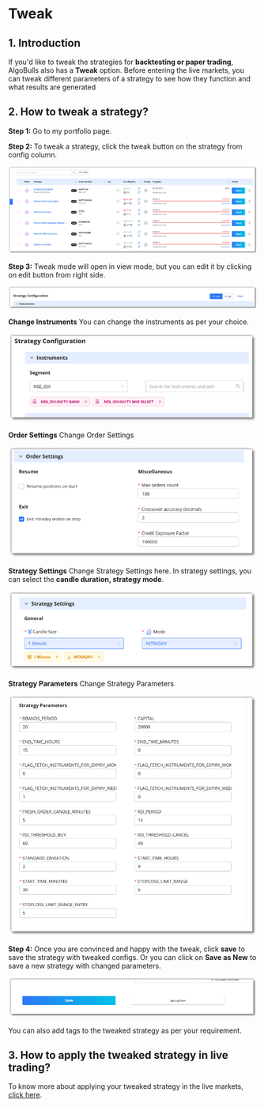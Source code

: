 # Tweak

## 1. Introduction

If you'd like to tweak the strategies for **backtesting or paper trading**, AlgoBulls also has a **Tweak** option.
Before entering the live markets, you can tweak different parameters of a strategy to see how they function and what results are generated

## 2. How to tweak a strategy?

**Step 1:** Go to my portfolio page.

**Step 2:** To tweak a strategy, click the tweak button on the strategy from config column.

[ ![Tweak](imgs/portfolio_strategy.png "Click to Enlarge") ](imgs/portfolio_strategy.png)

**Step 3:** Tweak mode will open in view mode, but you can edit it by clicking on edit button from right side.

[ ![Tweak Edit](imgs/tweak_edit_mode.png "Click to Enlarge") ](imgs/tweak_edit_mode.png)

**Change Instruments** You can change the instruments as per your choice.

[ ![Tweak](imgs/tweak_instruments.png "Click to Enlarge") ](imgs/tweak_instruments.png)

**Order Settings** Change Order Settings

[ ![Tweak](imgs/tweak_order_settings.png "Click to Enlarge") ](imgs/tweak_order_settings.png)

**Strategy Settings** Change Strategy Settings here. In strategy settings, you can select the **candle duration, strategy mode**.

[ ![Tweak](imgs/tweak_settings.png "Click to Enlarge") ](imgs/tweak_settings.png)

**Strategy Parameters** Change Strategy Parameters

[ ![Tweak](imgs/tweak_strategy_parameters.png "Click to Enlarge") ](imgs/tweak_strategy_parameters.png)

**Step 4:** Once you are convinced and happy with the tweak, click **save** to save the strategy with tweaked configs. Or you can click on **Save as New** to save a new strategy with changed parameters.

[ ![Tweak](imgs/tweak_save.png "Click to Enlarge") ](imgs/tweak_save.png)

You can also add tags to the tweaked strategy as per your requirement.

## 3. How to apply the tweaked strategy in live trading?

To know more about applying your tweaked strategy in the live markets, [click here](https://help.algobulls.com/member/virtual-trading.html#3-how-to-tweak-a-strategy-on-algobulls). 